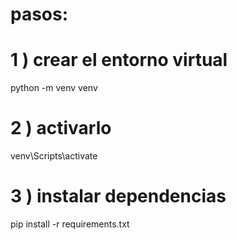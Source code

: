 # pasos:

# 1 ) crear el entorno virtual
python -m venv venv

# 2 ) activarlo
venv\Scripts\activate

# 3 ) instalar dependencias
pip install -r requirements.txt